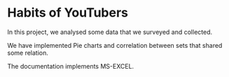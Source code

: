 # Habits of YouTubers

In this project, we analysed some data that we surveyed and collected.

We have implemented Pie charts and correlation between sets that shared some relation.

The documentation implements MS-EXCEL.
